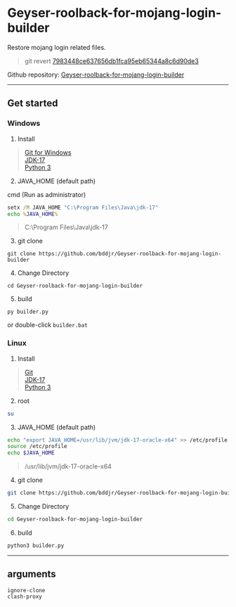 # Geyser-roolback-for-mojang-login-builder
Restore mojang login related files.  

> git revert [7983448ce637656db1fca95eb65344a8c6d90de3](https://github.com/GeyserMC/Geyser/commit/7983448ce637656db1fca95eb65344a8c6d90de3)  

Github repository: [Geyser-roolback-for-mojang-login-builder](https://github.com/bddjr/Geyser-roolback-for-mojang-login-builder)
***
## Get started

### Windows
1.  Install  
> [Git for Windows](https://gitforwindows.org/)  
> [JDK-17](https://www.oracle.com/java/technologies/downloads/#jdk17-windows)  
> [Python 3](https://www.python.org/downloads/windows/)  

2.  JAVA_HOME (default path)  

cmd (Run as administrator)
```cmd
setx /M JAVA_HOME "C:\Program Files\Java\jdk-17"
echo %JAVA_HOME%
```
> C:\Program Files\Java\jdk-17

3.  git clone
```
git clone https://github.com/bddjr/Geyser-roolback-for-mojang-login-builder
```

4.  Change Directory
```
cd Geyser-roolback-for-mojang-login-builder
```

5.  build
```
py builder.py
```
or double-click `builder.bat`  

### Linux
1.  Install
> [Git](https://git-scm.com/)  
> [JDK-17](https://www.oracle.com/java/technologies/downloads/#jdk17-linux)  
> [Python 3](https://www.python.org/)  

2.  root
```sh
su
```

3.  JAVA_HOME (default path)
```sh
echo "export JAVA_HOME=/usr/lib/jvm/jdk-17-oracle-x64" >> /etc/profile
source /etc/profile
echo $JAVA_HOME
```
> /usr/lib/jvm/jdk-17-oracle-x64

4.  git clone
```sh
git clone https://github.com/bddjr/Geyser-roolback-for-mojang-login-builder
```

5.  Change Directory
```sh
cd Geyser-roolback-for-mojang-login-builder
```

6.  build
```sh
python3 builder.py
```

***
## arguments
```
ignore-clone
clash-proxy
```
